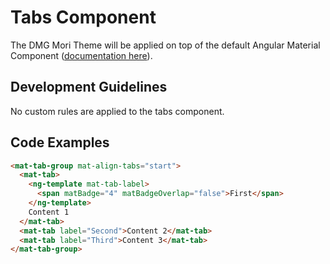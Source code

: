 # Tabs Component

The DMG Mori Theme will be applied on top of the default Angular Material Component ([documentation here](https://material.angular.io/components/tabs/overview)).

## Development Guidelines

No custom rules are applied to the tabs component.

## Code Examples

```html
<mat-tab-group mat-align-tabs="start">
  <mat-tab>
    <ng-template mat-tab-label>
      <span matBadge="4" matBadgeOverlap="false">First</span>
    </ng-template>
    Content 1
  </mat-tab>
  <mat-tab label="Second">Content 2</mat-tab>
  <mat-tab label="Third">Content 3</mat-tab>
</mat-tab-group>
```
